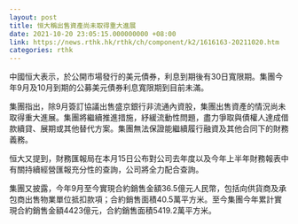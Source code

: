 ```yaml
---
layout: post
title: 恒大稱出售資產尚未取得重大進展
date: 2021-10-20 23:05:15.000000000 +08:00
link: https://news.rthk.hk/rthk/ch/component/k2/1616163-20211020.htm
categories: rthk
---
```


中國恒大表示，於公開市場發行的美元債券，利息到期後有30日寬限期。集團今年9月及10月到期的公募美元債券利息寬限期到目前未滿。

集團指出，除9月簽訂協議出售盛京銀行非流通內資股，集團出售資產的情況尚未取得重大進展。集團將繼續推進措施，紓緩流動性問題，盡力爭取與債權人達成借款續貸、展期或其他替代方案。集團無法保證能繼續履行融資及其他合同下的財務義務。

恒大又提到，財務匯報局在本月15日公布對公司去年度以及今年上半年財務報表中有關持續經營匯報充分性的查詢，公司將全力配合查詢。

集團又披露，今年9月至今實現合約銷售金額36.5億元人民幣，包括向供貨商及承包商出售物業單位抵扣款項；合約銷售面積40.5萬平方米。至今集團今年累計實現合約銷售金額4423億元，合約銷售面積5419.2萬平方米。
